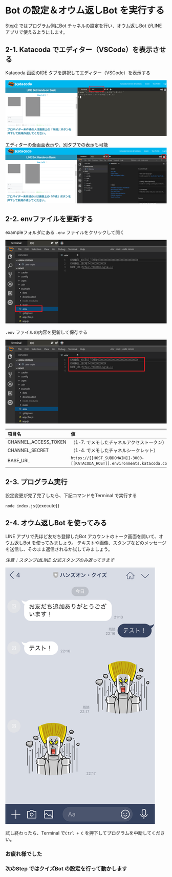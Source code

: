 # Bot の設定＆オウム返しBot を実行する

Step2 ではプログラム側にBot チャネルの設定を行い、オウム返しBot がLINE アプリで使えるようにします。


## 2-1. Katacoda でエディター（VSCode）を表示させる

Katacoda 画面のIDE タブを選択してエディター（VSCode）を表示する

![エディター（VSCode）を表示させる](https://raw.githubusercontent.com/sumihiro3/katacoda-scenarios/master/LineBotBasicCourse/LineBotBasicScenario/images/KatacodaIDETab.png)

エディターの全画面表示や、別タブでの表示も可能
![エディター（VSCode）を表示させる](https://raw.githubusercontent.com/sumihiro3/katacoda-scenarios/master/LineBotBasicCourse/LineBotBasicScenario/images/KatacodaIDETabOpened.png)


## 2-2. envファイルを更新する

exampleフォルダにある `.env` ファイルをクリックして開く

![envファイル](https://raw.githubusercontent.com/sumihiro3/katacoda-scenarios/master/LineBotBasicCourse/LineBotBasicScenario/images/OpenDotEnv.png)

`.env` ファイルの内容を更新して保存する

![envファイル](https://raw.githubusercontent.com/sumihiro3/katacoda-scenarios/master/LineBotBasicCourse/LineBotBasicScenario/images/ModifyDotEnv.png)

|  項目名  |  値  |
| :-- | :-- |
|  CHANNEL_ACCESS_TOKEN  |  （1-7. でメモしたチャネルアクセストークン）  |
|  CHANNEL_SECRET  |  （1-4. でメモしたチャネルシークレット）  |
|  BASE_URL  |  `https://[[HOST_SUBDOMAIN]]-3000-[[KATACODA_HOST]].environments.katacoda.com`{{copy}}  |


## 2-3. プログラム実行
設定変更が完了完了したら、下記コマンドをTerminal で実行する

`node index.js`{{execute}}


## 2-4. オウム返しBot を使ってみる
LINE アプリで先ほど友だち登録したBot アカウントのトーク画面を開いて、オウム返しBot を使ってみましょう。
テキストや画像、スタンプなどのメッセージを送信し、そのまま返信されるか試してみましょう。

*注意：スタンプはLINE 公式スタンプのみ返ってきます*

![オウム返しBot](https://raw.githubusercontent.com/sumihiro3/katacoda-scenarios/master/LineBotBasicCourse/LineBotBasicScenario/images/ParrotSpeakBot.png)

試し終わったら、Terminal で`Ctrl + C` を押下してプログラムを中断してください。


### お疲れ様でした
### 次のStep ではクイズBot の設定を行って動かします
